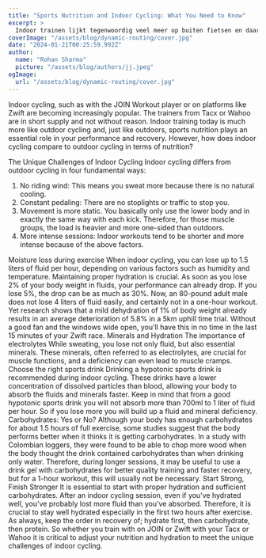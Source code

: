 ```yaml
---
title: "Sports Nutrition and Indoor Cycling: What You Need to Know"
excerpt: >
  Indoor trainen lijkt tegenwoordig veel meer op buiten fietsen en daarbij speelt net als bij buiten sportvoeding een essentiële rol bij je prestaties en herstel. Hoe verhoudt indoor cycling zich echter
coverImage: "/assets/blog/dynamic-routing/cover.jpg"
date: "2024-01-21T00:25:59.992Z"
author:
  name: "Rohan Sharma"
  picture: "/assets/blog/authors/jj.jpeg"
ogImage:
  url: "/assets/blog/dynamic-routing/cover.jpg"
---
```


Indoor cycling, such as with the JOIN Workout player or on platforms like Zwift are becoming increasingly popular. The trainers from Tacx or Wahoo are in short supply and not without reason. Indoor training today is much more like outdoor cycling and, just like outdoors, sports nutrition plays an essential role in your performance and recovery. However, how does indoor cycling compare to outdoor cycling in terms of nutrition?

The Unique Challenges of Indoor Cycling
Indoor cycling differs from outdoor cycling in four fundamental ways:

1. No riding wind: This means you sweat more because there is no natural cooling.
2. Constant pedaling: There are no stoplights or traffic to stop you.
3. Movement is more static. You basically only use the lower body and in exactly the same way with each kick. Therefore, for those muscle groups, the load is heavier and more one-sided than outdoors.
4. More intense sessions: Indoor workouts tend to be shorter and more intense because of the above factors.

Moisture loss during exercise
When indoor cycling, you can lose up to 1.5 liters of fluid per hour, depending on various factors such as humidity and temperature. Maintaining proper hydration is crucial. As soon as you lose 2% of your body weight in fluids, your performance can already drop. If you lose 5%, the drop can be as much as 30%. Now, an 80-pound adult male does not lose 4 liters of fluid easily, and certainly not in a one-hour workout. Yet research shows that a mild dehydration of 1% of body weight already results in an average deterioration of 5.8% in a 5km uphill time trial. Without a good fan and the windows wide open, you’ll have this in no time in the last 15 minutes of your Zwift race.
Minerals and Hydration
The importance of electrolytes
While sweating, you lose not only fluid, but also essential minerals. These minerals, often referred to as electrolytes, are crucial for muscle functions, and a deficiency can even lead to muscle cramps.
Choose the right sports drink
Drinking a hypotonic sports drink is recommended during indoor cycling. These drinks have a lower concentration of dissolved particles than blood, allowing your body to absorb the fluids and minerals faster. Keep in mind that from a good hypotonic sports drink you will not absorb more than 700ml to 1 liter of fluid per hour. So if you lose more you will build up a fluid and mineral deficiency.
Carbohydrates: Yes or No?
Although your body has enough carbohydrates for about 1.5 hours of full exercise, some studies suggest that the body performs better when it thinks it is getting carbohydrates. In a study with Colombian loggers, they were found to be able to chop more wood when the body thought the drink contained carbohydrates than when drinking only water. Therefore, during longer sessions, it may be useful to use a drink gel with carbohydrates for better quality training and faster recovery, but for a 1-hour workout, this will usually not be necessary.
Start Strong, Finish Stronger
It is essential to start with proper hydration and sufficient carbohydrates. After an indoor cycling session, even if you’ve hydrated well, you’ve probably lost more fluid than you’ve absorbed. Therefore, it is crucial to stay well hydrated especially in the first two hours after exercise. As always, keep the order in recovery of; hydrate first, then carbohydrate, then protein.
So whether you train with on JOIN or Zwift with your Tacx or Wahoo it is critical to adjust your nutrition and hydration to meet the unique challenges of indoor cycling.